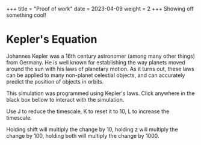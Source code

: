 +++
title = "Proof of work"
date = 2023-04-09
weight = 2
+++
Showing off something cool!

# Kepler's Equation
Johannes Kepler was a 16th century astronomer (among many other things) from Germany. He is well known for establishing the way planets moved around the sun with his laws of planetary motion. As it turns out, these laws can be applied to many non-planet celestial objects, and can accurately predict the position of objects in orbits. 

This simulation was programmed using Kepler's laws. Click anywhere in the black box bellow to interact with the simulation.

<canvas id="glcanvas" tabindex='1' width="800" height="600"></canvas>
<script src="https://not-fl3.github.io/miniquad-samples/mq_js_bundle.js"></script>
<script>load("./../kepler_sim.wasm");</script>

Use J to reduce the timescale, K to reset it to 10, L to increase the timescale.

Holding shift will multiply the change by 10, holding z will multiply the change by 100, holding both will multiply the change by 1000.